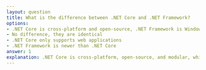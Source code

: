 ```yaml
---
layout: question
title: What is the difference between .NET Core and .NET Framework?
options:
- .NET Core is cross-platform and open-source, .NET Framework is Windows-only
- No difference, they are identical
- .NET Core only supports web applications
- .NET Framework is newer than .NET Core
answer: 1
explanation: .NET Core is cross-platform, open-source, and modular, while .NET Framework is Windows-only and monolithic. .NET Core offers better performance and modern development practices.
---
```

